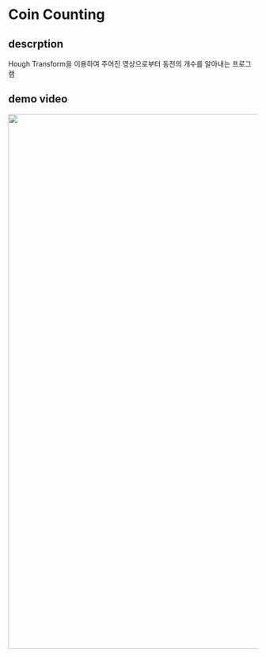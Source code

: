 # Coin Counting

## descrption
Hough Transform을 이용하여 주어진 영상으로부터 동전의 개수를 알아내는 프로그램

## demo video
<img src="./assets/demo.gif" width="1080">